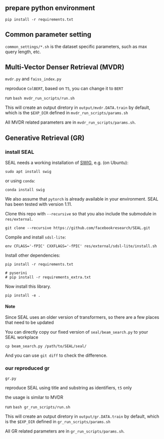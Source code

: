## prepare python environment

```commandline
pip install -r requirements.txt
```

## Common parameter setting

`common_settings/*.sh` is the dataset specific parameters, such as max query length, etc.

## Multi-Vector Denser Retrieval (MVDR)

`mvdr.py` and `faiss_index.py`

reproduce `ColBERT`, based on `T5`, you can change it to `BERT`

run `bash mvdr_run_scripts/run.sh`

This will create an output diretory in `output/mvdr.DATA.train` by default, which is the `$EXP_DIR` defined in `mvdr_run_scripts/params.sh`

All MVDR related parameters are in `mvdr_run_scripts/params.sh`.

## Generative Retrieval (GR)

### install SEAL

SEAL needs a working installation of [SWIG](https://www.swig.org/), e.g. (on Ubuntu):
```commandline
sudo apt install swig
```

or using `conda`:

```commandline
conda install swig
```

We also assume that `pytorch` is already available in your environment. SEAL has been tested with version 1.11.

Clone this repo with `--recursive` so that you also include the submodule in `res/external`.
```commandline
git clone --recursive https://github.com/facebookresearch/SEAL.git
```

Compile and install `sdsl-lite`:
```commandline
env CFLAGS='-fPIC' CXXFLAGS='-fPIC' res/external/sdsl-lite/install.sh
```

Install other dependencies:
```commandline
pip install -r requirements.txt

# pyserini
# pip install -r requirements_extra.txt
```

Now install this library.
```commandline
pip install -e .
```

#### Note

Since SEAL uses an older version of transformers, so there are a few places that need to be updated

You can directly copy our fixed version of `seal/beam_search.py` to your SEAL workplace

```commandline
cp beam_search.py /path/to/SEAL/seal/
```

And you can use `git diff` to check the difference.

### our reproduced gr

`gr.py`

reproduce SEAL using title and substring as identifiers, `t5` only

the usage is similar to MVDR

run `bash gr_run_scripts/run.sh`

This will create an output diretory in `output/gr.DATA.train` by default, which is the `$EXP_DIR` defined in `gr_run_scripts/params.sh`

All GR related parameters are in `gr_run_scripts/params.sh`.

